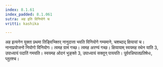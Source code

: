 ```yaml
---
index: 8.1.61
index_padded: 8.1.061
sutra: अह इति विनियोगे च
vritti: kashika

---
```

अह इत्यनेन युक्ता प्रथमा तिङ्विभ्क्तिर् नानुदात्ता भवति विनियोगे गम्यमाने, चशब्दाद् क्षियायां च। नानाप्रयोजनो नियोगो विनियोगः। त्वमह ग्रामं गच्छ। त्वमह अरण्यं गच्छ। क्षियायाम् स्वयमह रथेन याति 3, उपाध्यायं पदातिं गमयति। स्वयमह ओदनं भुङ्क्ते 3, उपाध्यायं सक्तून् पाययति। पूर्ववन्निघातप्रतिषेधः, प्लुतश्च।